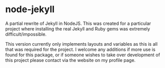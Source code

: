 # node-jekyll

A partial rewrite of Jekyll in NodeJS. This was created for a particular project where installing the real Jekyll and Ruby gems was extremely difficult/impossible.

This version currently only implements layouts and variables as this is all that was required for the project. I welcome any additions if more use is found for this package, or if someone wishes to take over development of this project please contact via the website on my profile page.
